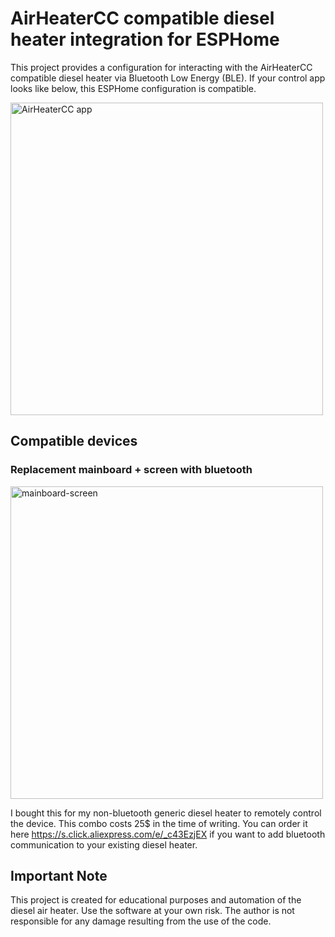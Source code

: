 # AirHeaterCC compatible diesel heater integration for ESPHome

This project provides a configuration for interacting with the AirHeaterCC compatible diesel heater via Bluetooth Low Energy (BLE). If your control app looks like below, this ESPHome configuration is compatible.

<img height="500" alt="AirHeaterCC app" src="https://github.com/user-attachments/assets/f6049372-5d93-4352-b19f-529b94d5cb3d" />

## Compatible devices
### Replacement mainboard + screen with bluetooth
<img height="500" alt="mainboard-screen" src="https://github.com/user-attachments/assets/1406ca46-ed51-4f94-902a-a728558defa4" />

I bought this for my non-bluetooth generic diesel heater to remotely control the device.
This combo costs 25$ in the time of writing. You can order it here https://s.click.aliexpress.com/e/_c43EzjEX if you want to add bluetooth communication to your existing diesel heater.

## Important Note
This project is created for educational purposes and automation of the diesel air heater. Use the software at your own risk. The author is not responsible for any damage resulting from the use of the code.
